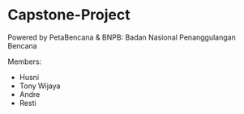 # Capstone-Project
Powered by PetaBencana &amp; BNPB: Badan Nasional Penanggulangan Bencana

Members:
* Husni
* Tony Wijaya
* Andre
* Resti
